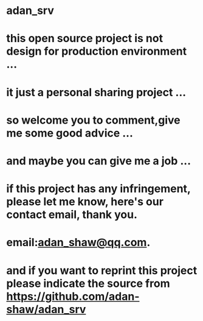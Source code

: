 # adan_srv
# this open source project is not design for production environment ...
# it just a personal sharing project ...
# so welcome you to comment,give me some good advice ...
# and maybe you can give me a job ...

# if this project has any infringement, please let me know, here's our contact email, thank you.
# email:adan_shaw@qq.com.

# and if you want to reprint this project please indicate the source from https://github.com/adan-shaw/adan_srv
